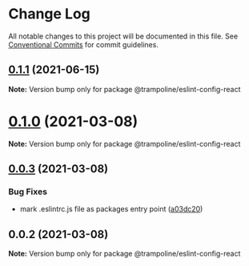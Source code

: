 # Change Log

All notable changes to this project will be documented in this file.
See [Conventional Commits](https://conventionalcommits.org) for commit guidelines.

## [0.1.1](https://github.com/Trampoline-CX/eslint-config/compare/@trampoline/eslint-config-react@0.1.0...@trampoline/eslint-config-react@0.1.1) (2021-06-15)

**Note:** Version bump only for package @trampoline/eslint-config-react





# [0.1.0](https://github.com/Trampoline-CX/eslint-config/compare/@trampoline/eslint-config-react@0.0.3...@trampoline/eslint-config-react@0.1.0) (2021-03-08)

**Note:** Version bump only for package @trampoline/eslint-config-react





## [0.0.3](https://github.com/Trampoline-CX/eslint-config/compare/@trampoline/eslint-config-react@0.0.2...@trampoline/eslint-config-react@0.0.3) (2021-03-08)


### Bug Fixes

* mark .eslintrc.js file as packages entry point ([a03dc20](https://github.com/Trampoline-CX/eslint-config/commit/a03dc2095d357d1ccf436d35d269be6b64f1eb6e))





## 0.0.2 (2021-03-08)

**Note:** Version bump only for package @trampoline/eslint-config-react
